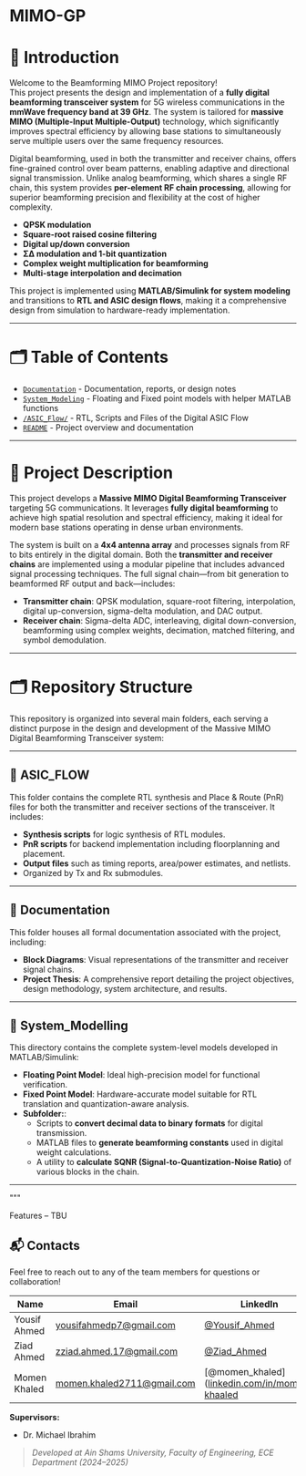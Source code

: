 # MIMO-GP

# 📘 Introduction

Welcome to the Beamforming MIMO Project repository!  
This project presents the design and implementation of a **fully digital beamforming transceiver system** for 5G wireless communications in the **mmWave frequency band at 39 GHz**. The system is tailored for **massive MIMO (Multiple-Input Multiple-Output)** technology, which significantly improves spectral efficiency by allowing base stations to simultaneously serve multiple users over the same frequency resources.

Digital beamforming, used in both the transmitter and receiver chains, offers fine-grained control over beam patterns, enabling adaptive and directional signal transmission. Unlike analog beamforming, which shares a single RF chain, this system provides **per-element RF chain processing**, allowing for superior beamforming precision and flexibility at the cost of higher complexity.
- **QPSK modulation**
- **Square-root raised cosine filtering**
- **Digital up/down conversion**
- **ΣΔ modulation and 1-bit quantization**
- **Complex weight multiplication for beamforming**
- **Multi-stage interpolation and decimation**


This project is implemented using **MATLAB/Simulink for system modeling** and transitions to **RTL and ASIC design flows**, making it a comprehensive design from simulation to hardware-ready implementation.

---



# 🗂️ Table of Contents

- [`Documentation`](./Documentation) - Documentation, reports, or design notes  
- [`System_Modeling`](./System_Modeling) - Floating and Fixed point models with helper MATLAB functions  
- [`/ASIC_Flow/`](./ASIC_Flow) - RTL, Scripts and Files of the Digital ASIC Flow  
- [`README`](./README.md) - Project overview and documentation  

---

# 📌 Project Description

This project develops a **Massive MIMO Digital Beamforming Transceiver** targeting 5G communications. It leverages **fully digital beamforming** to achieve high spatial resolution and spectral efficiency, making it ideal for modern base stations operating in dense urban environments.

The system is built on a **4x4 antenna array** and processes signals from RF to bits entirely in the digital domain. Both the **transmitter and receiver chains** are implemented using a modular pipeline that includes advanced signal processing techniques.
The full signal chain—from bit generation to beamformed RF output and back—includes:
- **Transmitter chain**: QPSK modulation, square-root filtering, interpolation, digital up-conversion, sigma-delta modulation, and DAC output.
- **Receiver chain**: Sigma-delta ADC, interleaving, digital down-conversion, beamforming using complex weights, decimation, matched filtering, and symbol demodulation.
---

# 🗂️ Repository Structure

This repository is organized into several main folders, each serving a distinct purpose in the design and development of the Massive MIMO Digital Beamforming Transceiver system:

---

## 📁 ASIC_FLOW

This folder contains the complete RTL synthesis and Place & Route (PnR) files for both the transmitter and receiver sections of the transceiver. It includes:

- **Synthesis scripts** for logic synthesis of RTL modules.
- **PnR scripts** for backend implementation including floorplanning and placement.
- **Output files** such as timing reports, area/power estimates, and netlists.
- Organized by Tx and Rx submodules.

---

## 📁 Documentation

This folder houses all formal documentation associated with the project, including:

- **Block Diagrams**: Visual representations of the transmitter and receiver signal chains.
- **Project Thesis**: A comprehensive report detailing the project objectives, design methodology, system architecture, and results.

---

## 📁 System_Modelling

This directory contains the complete system-level models developed in MATLAB/Simulink:

- **Floating Point Model**: Ideal high-precision model for functional verification.
- **Fixed Point Model**: Hardware-accurate model suitable for RTL translation and quantization-aware analysis.
- **Subfolder:**:
  - Scripts to **convert decimal data to binary formats** for digital transmission.
  - MATLAB files to **generate beamforming constants** used in digital weight calculations.
  - A utility to **calculate SQNR (Signal-to-Quantization-Noise Ratio)** of various blocks in the chain.

---

"""


Features – TBU



## 📬 Contacts

Feel free to reach out to any of the team members for questions or collaboration!

| Name              | Email                       | LinkedIn                                                                        |
|-------------------|-----------------------------|---------------------------------------------------------------------------------|
| Yousif Ahmed      | yousifahmedp7@gmail.com     | [@Yousif_Ahmed](https://www.linkedin.com/in/yousif-ahmed-a97766252/)     |
| Ziad Ahmed        | zziad.ahmed.17@gmail.com    | [@Ziad_Ahmed](https://www.linkedin.com/in/ziad-ahmed-02620b249?utm_source=share&utm_campaign=share_via&utm_content=profile&utm_medium=android_app)|
| Momen Khaled      | momen.khaled2711@gmail.com  | [@momen_khaled]([linkedin.com/in/momen-khaaled](https://www.linkedin.com/in/momen-khaaled/)     |


**Supervisors:**
- Dr. Michael Ibrahim

> _Developed at Ain Shams University, Faculty of Engineering, ECE Department (2024–2025)_

